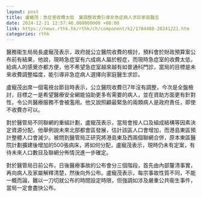```yaml
---
layout: post
title: 盧寵茂：急症室收費太低　冀調整收費引導非急症病人求診家庭醫生
date: 2024-12-21 12:57:46.000000000 +08:00
link: https://news.rthk.hk/rthk/ch/component/k2/1784488-20241221.htm
categories: rthk
---
```


醫務衞生局局長盧寵茂表示，政府就公立醫院收費的檢討，預料會於財政預算案公布前有結果，他說，現時急症室有六成病人屬於輕症，而現時急症室的收費太低，給病人的感覺亦都方便，他不希望急症室越來越有如普通科門診，當局的目標是未來收費調整幅度，能引導非急症病人選擇向家庭醫生求診。

盧寵茂出席一個電視台節目時表示，公立醫院收費已7年沒有調整，今次是全盤檢討，目標之一是希望醫療安全網能協助更多有需要的病人，並在資助方面更有針對性，令公共醫療服務不會被濫用。他又說照顧最緊急的兩類病人是政府責任，即使不收費亦可以。

對於醫管局不同聯網的重組計劃，盧寵茂表示，當局會按人口及組成結構等因素決定資源分配，他舉例說未來北部都會區發展，估計該區人口會增加，而港島東區預計整體人口會減少。被問到醫管局正研究將港島東及西兩個聯網合併，原本東區醫院計劃擴建後增加的500張病床，將如何分配，盧寵茂表示，現時仍未有定案，有待未來人口數目及聯網分佈情況進一步確定。

對於醫管局日前公布，日後醫療事故的公布會分三個階段，首先由內部釐清事實，再向病人及家屬解釋清楚，然後向外公布。盧寵茂表示，每宗事故性質不同，不能一概而論，難以一刀切就公布的時間設定時限，但強調如涉及嚴重公共衞生事件，當局一定會盡快公布。
